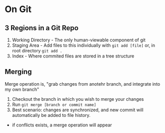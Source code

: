 # On Git

## 3 Regions in a Git Repo

1. Working Directory - The only human-viewable component of git
2. Staging Area - Add files to this individually with ```git add [file]``` or, in root directory ```git add .```
3. Index - Where commited files are stored in a tree structure

## Merging

Merge operation is, "grab changes from anotehr branch, and integrate into my own branch"

1. Checkout the branch in which you wish to merge your changes
2. Run ```git merge [branch or commit name]``` 
3. Best scenario: changes are synchronized, and new commit will automatically be added to file history.
  - if conflicts exists, a merge operation will appear
